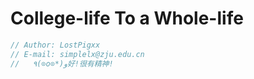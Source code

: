 # College-life To a Whole-life

```c++
// Author: LostPigxx
// E-mail: simplelx@zju.edu.cn
// 	 ٩(⊙o⊙*)و好!很有精神!
```